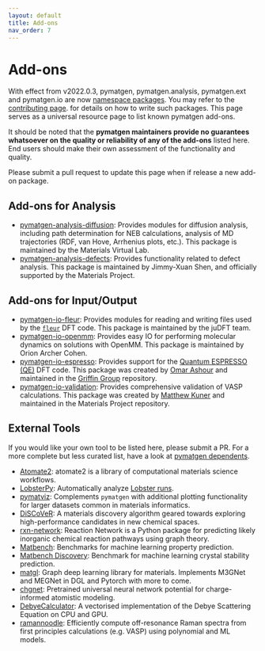 ```yaml
---
layout: default
title: Add-ons
nav_order: 7
---
```


# Add-ons

With effect from v2022.0.3, pymatgen, pymatgen.analysis, pymatgen.ext and pymatgen.io are now
[namespace packages](http://packaging.python.org/guides/packaging-namespace-packages). You may refer to the
[contributing page](/contributing). for details on how to write such packages. This page serves as a universal
resource page to list known pymatgen add-ons.

It should be noted that the **pymatgen maintainers provide no guarantees whatsoever on the quality or reliability of
any of the add-ons** listed here. End users should make their
own assessment of the functionality and quality.

Please submit a pull request to update this page when if release a new add-on package.

## Add-ons for Analysis

* [pymatgen-analysis-diffusion](http://pypi.org/project/pymatgen-analysis-diffusion): Provides modules for diffusion analysis, including path determination for NEB calculations, analysis of MD trajectories (RDF, van Hove, Arrhenius plots, etc.). This package is maintained by the Materials Virtual Lab.
* [pymatgen-analysis-defects](https://pypi.org/project/pymatgen-analysis-defects): Provides functionality related to defect analysis. This package is maintained by Jimmy-Xuan Shen, and officially supported by the Materials Project.

## Add-ons for Input/Output

* [pymatgen-io-fleur](http://pypi.org/project/pymatgen-io-fleur): Provides modules for reading and writing files used by the [`fleur`](https://www.flapw.de/rel) DFT code. This package is maintained by the juDFT team.
* [pymatgen-io-openmm](https://github.com/orionarcher/pymatgen-io-openmm): Provides easy IO for performing molecular dynamics on solutions with OpenMM. This package is maintained by Orion Archer Cohen.
* [pymatgen-io-espresso](https://github.com/Griffin-Group/pymatgen-io-espresso): Provides support for the [Quantum ESPRESSO (QE)](https://www.quantum-espresso.org) DFT code. This package was created by [Omar Ashour](https://github.com/oashour) and maintained in the [Griffin Group](https://sineadgriffin.com) repository.
* [pymatgen-io-validation](https://github.com/materialsproject/pymatgen-io-validation/): Provides comprehensive validation of VASP calculations. This package was created by [Matthew Kuner](https://github.com/matthewkuner) and maintained in the Materials Project repository.

## External Tools

If you would like your own tool to be listed here, please submit a PR. For a more complete but less curated list, have a
look at [pymatgen dependents](https://github.com/materialsproject/pymatgen/network/dependents).

* [Atomate2](https://github.com/materialsproject/atomate2): atomate2 is a library of computational materials science workflows.
* [LobsterPy](https://github.com/JaGeo/LobsterPy): Automatically analyze [Lobster runs](https://cohp.de).
* [pymatviz](https://github.com/janosh/pymatviz): Complements `pymatgen` with additional plotting functionality for larger datasets common in materials informatics.
* [DiSCoVeR](https://github.com/sparks-baird/mat_discover): A materials discovery algorithm geared towards exploring
  high-performance candidates in new chemical spaces.
* [rxn-network](https://github.com/GENESIS-EFRC/reaction-network): Reaction Network is a Python package for predicting likely
  inorganic chemical reaction pathways using graph theory.
* [Matbench](https://github.com/materialsproject/matbench): Benchmarks for machine learning property prediction.
* [Matbench Discovery](https://github.com/janosh/matbench-discovery): Benchmark for machine learning crystal stability prediction.
* [matgl](https://github.com/materialsvirtuallab/matgl): Graph deep learning library for materials. Implements M3GNet and MEGNet in DGL and Pytorch with more to come.
* [chgnet](https://github.com/CederGroupHub/chgnet): Pretrained universal neural network potential for charge-informed atomistic modeling.
* [DebyeCalculator](https://github.com/FrederikLizakJohansen/DebyeCalculator): A vectorised implementation of the Debye Scattering Equation on CPU and GPU.
* [ramannoodle](https://github.com/wolearyc/ramannoodle): Efficiently compute off-resonance Raman spectra from first principles calculations (e.g. VASP) using polynomial and ML models. 
